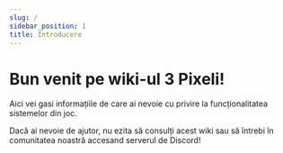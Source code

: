 ```yaml
---
slug: /
sidebar_position: 1
title: Introducere
---
```


# Bun venit pe wiki-ul 3 Pixeli!

Aici vei gasi informațiile de care ai nevoie cu privire la funcționalitatea sistemelor din joc.

Dacă ai nevoie de ajutor, nu ezita să consulți acest wiki sau să întrebi în comunitatea noastră accesand serverul de Discord!
